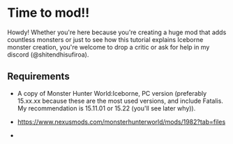 # Time to mod!!
Howdy! Whether you're here because you're creating a huge mod that adds countless monsters or just to see how this tutorial explains Iceborne monster creation, you're welcome to drop a critic or ask for help in my discord (@shitendhisufiroa). 

## Requirements
- A copy of Monster Hunter World:Iceborne, PC version (preferably 15.xx.xx because these are the most used versions, and include Fatalis. My recommendation is 15.11.01 or 15.22 (you'll see later why)).

- https://www.nexusmods.com/monsterhunterworld/mods/1982?tab=files

- 
